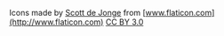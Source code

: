 Icons made by [Scott de Jonge](http://scottdejonge.com/) from [www.flaticon.com](http://www.flaticon.com)
[CC BY 3.0](http://creativecommons.org/licenses/by/3.0/)
